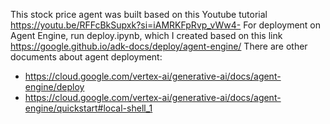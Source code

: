 This stock price agent was built based on this Youtube tutorial https://youtu.be/RFFcBkSupxk?si=iAMRKFpRvp_vWw4-
For deployment on Agent Engine, run deploy.ipynb, which I created based on this link https://google.github.io/adk-docs/deploy/agent-engine/
There are other documents about agent deployment:
- https://cloud.google.com/vertex-ai/generative-ai/docs/agent-engine/deploy
- https://cloud.google.com/vertex-ai/generative-ai/docs/agent-engine/quickstart#local-shell_1
